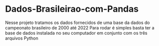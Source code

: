# Dados-Brasileirao-com-Pandas
Nesse projeto tratamos os dados fornecidos de uma base da dados do campeonato brasileiro de 2000 até 2022
Para rodar é simples basta ter a base de dados instalada no seu computador em conjunto com os três arquivos Python
